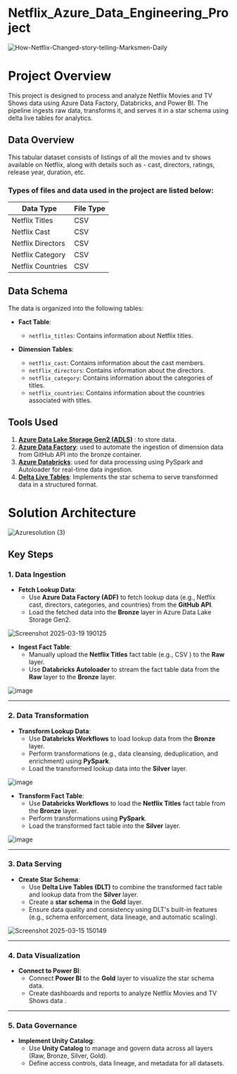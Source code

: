﻿# Netflix_Azure_Data_Engineering_Project
 ![How-Netflix-Changed-story-telling-Marksmen-Daily](https://github.com/user-attachments/assets/74355d28-b158-45dc-9a1e-7328dafb2e92)
 
# Project Overview
This project is designed to process and analyze Netflix Movies and TV Shows data using Azure Data Factory, Databricks, and Power BI. The pipeline ingests raw data, transforms it, and serves it in a star schema using delta live tables for analytics.

## Data Overview 
This tabular dataset consists of listings of all the movies and tv shows available on Netflix, along with details such as - cast, directors, ratings, release year, duration, etc.

### Types of files and data used in the project are listed below:

| Data Type           | File Type                   | 
|---------------------|-------------------------|
| Netflix Titles      | CSV                     | 
| Netflix Cast        | CSV                     | 
| Netflix Directors   | CSV                     | 
| Netflix Category    | CSV                     | 
| Netflix Countries   | CSV                     | 

## Data Schema

The data is organized into the following tables:

- **Fact Table**:
  - `netflix_titles`: Contains information about Netflix titles.

- **Dimension Tables**:
  - `netflix_cast`: Contains information about the cast members.
  - `netflix_directors`: Contains information about the directors.
  - `netflix_category`: Contains information about the categories of titles.
  - `netflix_countries`: Contains information about the countries associated with titles.

## Tools Used
1. **[Azure Data Lake Storage Gen2 (ADLS)](https://learn.microsoft.com/en-us/azure/storage/blobs/data-lake-storage-introduction)** : to store data.
2. **[Azure Data Factory](https://learn.microsoft.com/en-us/azure/data-factory/introduction)**: used to automate the ingestion of dimension data from GitHub API into the bronze container.
3. **[Azure Databricks](https://learn.microsoft.com/en-us/azure/databricks/introduction/)**: used for data processing using PySpark and Autoloader for real-time data ingestion.
4. **[Delta Live Tables](https://learn.microsoft.com/en-us/azure/databricks/dlt/)**: Implements the star schema to serve transformed data in a structured format.

# Solution Architecture
![Azuresolution (3)](https://github.com/user-attachments/assets/84d7857d-a88d-43da-a700-9124a68e0ff3)

## Key Steps

### **1. Data Ingestion**
- **Fetch Lookup Data**:
  - Use **Azure Data Factory (ADF)** to fetch lookup data (e.g., Netflix cast, directors, categories, and countries) from the **GitHub API**.
  - Load the fetched data into the **Bronze** layer in Azure Data Lake Storage Gen2.
    
![Screenshot 2025-03-19 190125](https://github.com/user-attachments/assets/be582ccc-1186-4962-b4ff-bc3ac97cfbaa)

- **Ingest Fact Table**:
  - Manually upload the **Netflix Titles** fact table (e.g., CSV ) to the **Raw** layer.
  - Use **Databricks Autoloader** to stream the fact table data from the **Raw** layer to the **Bronze** layer.
    
![image](https://github.com/user-attachments/assets/721779ec-ef49-42db-ad0e-fb95341ccb2b)

---

### **2. Data Transformation**
- **Transform Lookup Data**:
  - Use **Databricks Workflows** to load lookup data from the **Bronze** layer.
  - Perform transformations (e.g., data cleansing, deduplication, and enrichment) using **PySpark**.
  - Load the transformed lookup data into the **Silver** layer.

![image](https://github.com/user-attachments/assets/3f2ae96f-8701-4399-8fe1-c12baf1e0159)

- **Transform Fact Table**:
  - Use **Databricks Workflows** to load the **Netflix Titles** fact table from the **Bronze** layer.
  - Perform transformations using **PySpark**.
  - Load the transformed fact table into the **Silver** layer.

![image](https://github.com/user-attachments/assets/56d0b59c-8834-4ba4-9615-7919ea3280fc)

---

### **3. Data Serving**
- **Create Star Schema**:
  - Use **Delta Live Tables (DLT)** to combine the transformed fact table and lookup data from the **Silver** layer.
  - Create a **star schema** in the **Gold** layer.
  - Ensure data quality and consistency using DLT's built-in features (e.g., schema enforcement, data lineage, and automatic scaling).
    
![Screenshot 2025-03-15 150149](https://github.com/user-attachments/assets/de5bd3d1-42d8-4087-97fc-aab26d2492a7)

---

### **4. Data Visualization**
- **Connect to Power BI**:
  - Connect **Power BI** to the **Gold** layer to visualize the star schema data.
  - Create dashboards and reports to analyze Netflix Movies and TV Shows data .

---

### **5. Data Governance**
- **Implement Unity Catalog**:
  - Use **Unity Catalog** to manage and govern data across all layers (Raw, Bronze, Silver, Gold).
  - Define access controls, data lineage, and metadata for all datasets.
 
